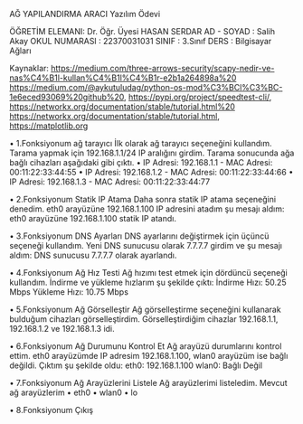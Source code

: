 AĞ YAPILANDIRMA ARACI
Yazılım Ödevi


ÖĞRETİM ELEMANI: Dr. Öğr. Üyesi HASAN SERDAR
AD - SOYAD : Salih Akay
OKUL NUMARASI : 22370031031
SINIF : 3.Sınıf
DERS : Bilgisayar Ağları



Kaynaklar:
https://medium.com/three-arrows-security/scapy-nedir-ve-nas%C4%B1l-kullan%C4%B1l%C4%B1r-e2b1a264898a%20
https://medium.com/@aykutuludag/python-os-mod%C3%BCl%C3%BC-1e6eced93069%20github%20,
https://pypi.org/project/speedtest-cli/,
https://networkx.org/documentation/stable/tutorial.html%20
https://networkx.org/documentation/stable/tutorial.html,
https://matplotlib.org


• 1.Fonksiyonum ağ tarayıcı
İlk olarak ağ tarayıcı seçeneğini kullandım. Tarama yapmak için 192.168.1.1/24 IP aralığını girdim. Tarama sonucunda ağa bağlı cihazları aşağıdaki gibi çıktı.
•	IP Adresi: 192.168.1.1 - MAC Adresi: 00:11:22:33:44:55
•	IP Adresi: 192.168.1.2 - MAC Adresi: 00:11:22:33:44:66
•	IP Adresi: 192.168.1.3 - MAC Adresi: 00:11:22:33:44:77
 
• 2.Fonksiyonum Statik IP Atama
Daha sonra statik IP atama seçeneğini denedim. eth0 arayüzüne 192.168.1.100 IP adresini atadım şu mesajı aldım:
eth0 arayüzüne 192.168.1.100 statik IP atandı.
 
• 3.Fonksiyonum DNS Ayarları
DNS ayarlarını değiştirmek için üçüncü seçeneği kullandım. Yeni DNS sunucusu olarak 7.7.7.7 girdim ve şu mesajı aldım:
DNS sunucusu 7.7.7.7 olarak ayarlandı.
 
• 4.Fonksiyonum Ağ Hız Testi
Ağ hızımı test etmek için dördüncü seçeneği kullandım. İndirme ve yükleme hızlarım şu şekilde çıktı:
İndirme Hızı: 50.25 Mbps Yükleme Hızı: 10.75 Mbps
 
• 5.Fonksiyonum Ağ Görselleştir
Ağ görselleştirme seçeneğini kullanarak bulduğum cihazları görselleştirdim. Görselleştirdiğim cihazlar 192.168.1.1, 192.168.1.2 ve 192.168.1.3 idi. 
 
• 6.Fonksiyonum Ağ Durumunu Kontrol Et
Ağ arayüzü durumlarını kontrol ettim. eth0 arayüzümde IP adresim 192.168.1.100, wlan0 arayüzüm ise bağlı değildi. Çıktım şu şekilde oldu:
eth0: 192.168.1.100 wlan0: Bağlı Değil
 
• 7.Fonksiyonum Ağ Arayüzlerini Listele
Ağ arayüzlerimi listeledim. Mevcut ağ arayüzlerim 
•	eth0
•	wlan0
•	lo
 
• 8.Fonksiyonum  Çıkış
